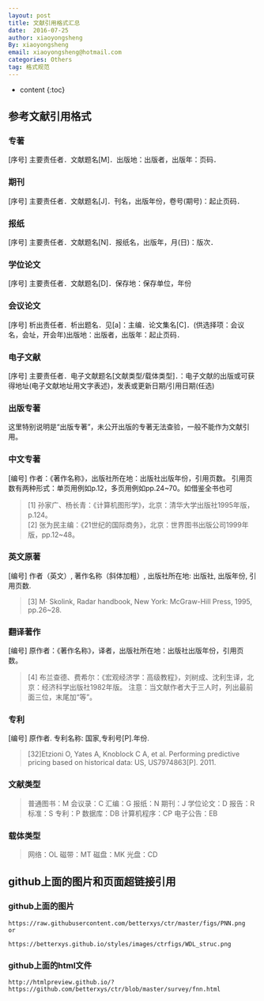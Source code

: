 ```yaml
---
layout: post
title: 文献引用格式汇总
date:  2016-07-25
author: xiaoyongsheng
By: xiaoyongsheng
email: xiaoyongsheng@hotmail.com  
categories: Others
tag: 格式规范
---
```


* content
{:toc}

## 参考文献引用格式

### 专著 ###
[序号] 主要责任者．文献题名[M]．出版地：出版者，出版年：页码．

### 期刊 ###
[序号] 主要责任者．文献题名[J]．刊名，出版年份，卷号(期号)：起止页码．

### 报纸 ###
[序号] 主要责任者．文献题名[N]．报纸名，出版年，月(日)：版次．

### 学位论文 ###
[序号] 主要责任者．文献题名[D]．保存地：保存单位，年份

### 会议论文 ###
[序号] 析出责任者．析出题名．见[a]：主编．论文集名[C]．(供选择项：会议名，会址，开会年)出版地：出版者，出版年：起止页码．

### 电子文献 ###
[序号] 主要责任者．电子文献题名[文献类型/载体类型]．：电子文献的出版或可获得地址(电子文献地址用文字表述)，发表或更新日期/引用日期(任选)

### 出版专著 ###
这里特别说明是“出版专著”，未公开出版的专著无法查验，一般不能作为文献引用。

### 中文专著 ###

[编号] 作者：《著作名称》，出版社所在地：出版社出版年份，引用页数。
引用页数有两种形式：单页用例如p.12，多页用例如pp.24~70。如借鉴全书也可

> [1] 孙家广、杨长青：《计算机图形学》，北京：清华大学出版社1995年版，p.124。  
> [2] 张为民主编：《21世纪的国际商务》，北京：世界图书出版公司1999年版，pp.12~48。

### 英文原著 ###

[编号] 作者（英文）, 著作名称（斜体加粗）, 出版社所在地: 出版社, 出版年份, 引用页数.

> [3] M· Skolink, Radar handbook, New York: McGraw-Hill Press, 1995, pp.26~28. 

### 翻译著作 ###

[编号] 原作者：《著作名称》，译者，出版社所在地：出版社出版年份，引用页数。

> [4] 布兰查德、费希尔：《宏观经济学：高级教程》，刘树成、沈利生译，北京：经济科学出版社1982年版。
> 注意：当文献作者大于三人时，列出最前面三位，末尾加“等”。

### 专利 ###
[编号] 原作者. 专利名称: 国家,专利号[P].年份.

> [32]Etzioni O, Yates A, Knoblock C A, et al. Performing predictive pricing based on historical data: US, US7974863[P]. 2011.

### 文献类型 ###
> 普通图书：M
> 会议录：C
> 汇编：G
> 报纸：N
> 期刊：J
> 学位论文：D
> 报告：R
> 标准：S
> 专利：P
> 数据库：DB
> 计算机程序：CP
> 电子公告：EB

### 载体类型 ###

> 网络：OL
> 磁带：MT
> 磁盘：MK
> 光盘：CD


## github上面的图片和页面超链接引用

### github上面的图片

```
https://raw.githubusercontent.com/betterxys/ctr/master/figs/PNN.png
or

https://betterxys.github.io/styles/images/ctrfigs/WDL_struc.png
```

### github上面的html文件

`http://htmlpreview.github.io/?https://github.com/betterxys/ctr/blob/master/survey/fnn.html`
